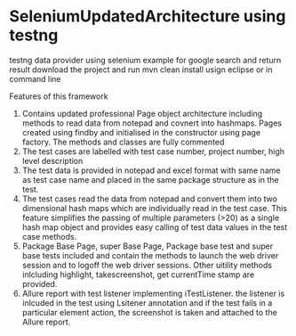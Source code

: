 # SeleniumUpdatedArchitecture using testng 
testng data provider using selenium example for google search and return result 
download the project and run 
mvn clean install usign eclipse or in command line 

Features of this framework 
1. Contains updated professional Page object architecture including methods to read data from notepad and covnert into hashmaps.
Pages created using findby and initialised in the constructor using page factory. The methods and classes are fully commented
2. The test cases are labelled with test case number, project number, high level description
3. The test data is provided in notepad and excel format with same name as test case name and placed in the same package structure as in the test. 
4. The test cases read the data from notepad and convert them into two dimensional hash maps which are individually read in the test case. This feature simplifies the passing of multiple parameters (>20) as a single hash map object and provides easy calling of test data values in the test case methods.
5. Package Base Page, super Base Page, Package base test and super base tests included and contain the methods to launch the web driver session and to logoff the web driver sessions. Other uitility methods inlcluding highlight, takescreenshot, get currentTime stamp are provided.
6. Allure report with test listener implementing iTestListener. the listener is inlcuded in the test using Lsitener annotation and if the test fails in a particular element action, the screenshot is taken and attached to the Allure report.
